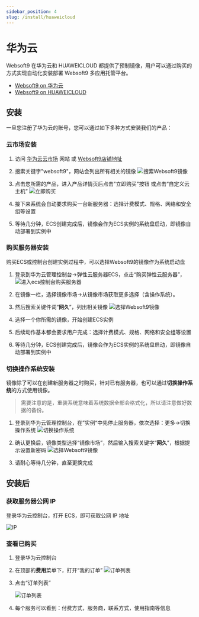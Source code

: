```yaml
---
sidebar_position: 4
slug: /install/huaweicloud
---
```


# 华为云

Websoft9 在华为云和 HUAWEICLOUD 都提供了预制镜像，用户可以通过购买的方式实现自动化安装部署 Websoft9 多应用托管平台。  

- [Websoft9 on 华为云](https://marketplace.huaweicloud.com/seller/e57458aa054b430fb2f82a066105f986)
- [Websoft9 on HUAWEICLOUD](https://marketplace-intl.huaweicloud.com/seller/a0d01460031d46639391c78a61de9a0f)

## 安装

一旦您注册了华为云的账号，您可以通过如下多种方式安装我们的产品：

### 云市场安装

1. 访问 [华为云云市场](https://marketplace.huaweicloud.com/all/?q=JXdlYnNvZnQ5JQ) 网站 或 [Websoft9店铺地址](https://marketplace.huaweicloud.com/seller/e57458aa054b430fb2f82a066105f986)

2. 搜索关键字"websoft9"，网站会列出所有相关的镜像
   ![搜索Websoft9镜像](https://libs.websoft9.com/Websoft9/DocsPicture/zh/huaweicloud/huaweicloud-buy-websoft9.png) 

3. 点击您所需的产品，进入产品详情页后点击"立即购买"按钮 或点击“自定义云主机”
   ![立即购买](https://libs.websoft9.com/Websoft9/DocsPicture/zh/huaweicloud/huaweicloud-buyimage-websoft9.png) 
4. 接下来系统会自动要求购买一台新服务器：选择计费模式、规格、网络和安全组等设置
5. 等待几分钟，ECS创建完成后，镜像会作为ECS实例的系统盘启动，即镜像自动部署到实例中


### 购买服务器安装

购买ECS或控制台创建实例过程中，可以选择Websoft9的镜像作为系统启动盘

1. 登录到华为云管理控制台->弹性云服务器ECS，点击“购买弹性云服务器”，
   ![进入ecs控制台购买服务器](https://libs.websoft9.com/Websoft9/DocsPicture/zh/huaweicloud/huaweicloud-buyecs-websoft9.png)
2. 在镜像一栏，选择镜像市场->从镜像市场获取更多选择（含操作系统）。
3. 然后搜索关键件词“**网久**”，列出相关镜像
   ![选择Websoft9镜像](https://libs.websoft9.com/Websoft9/DocsPicture/zh/huaweicloud/huaweicloud-selectimage-websoft9.png)

4. 选择一个你所需的镜像，开始创建ECS实例
5. 后续动作基本都会要求用户完成：选择计费模式、规格、网络和安全组等设置
6. 等待几分钟，ECS创建完成后，镜像会作为ECS实例的系统盘启动，即镜像自动部署到实例中

### 切换操作系统安装

镜像除了可以在创建新服务器之时购买，针对已有服务器，也可以通过**切换操作系统**的方式使用镜像。

> 需要注意的是，重装系统意味着系统数据全部会格式化，所以请注意做好数据的备份。

1. 登录到华为云管理控制台，在”实例“中先停止服务器，依次选择：更多->切换操作系统 
   ![切换操作系统](https://libs.websoft9.com/Websoft9/DocsPicture/zh/huaweicloud/huaweicloud-changesysdisk-websoft9.png)

2. 确认更换后，镜像类型选择“镜像市场”，然后输入搜索关键字“**网久**”，根据提示设置新密码
   ![选择Websoft9镜像](https://libs.websoft9.com/Websoft9/DocsPicture/zh/huaweicloud/huaweicloud-changeimage-websoft9.png)

3. 请耐心等待几分钟，直至更换完成

## 安装后

### 获取服务器公网 IP

登录华为云控制台，打开 ECS，即可获取公网 IP 地址

![IP](https://libs.websoft9.com/Websoft9/DocsPicture/zh/huaweicloud/huaweicloud-remoteconnectweb-websoft9.png)

### 查看已购买

1. 登录华为云控制台
2. 在顶部的**费用**菜单下，打开“我的订单”
   ![订单列表](https://libs.websoft9.com/Websoft9/DocsPicture/zh/huaweicloud/huaweicloud-odlists-websoft9.png)
3. 点击“订单列表”

   ![订单列表](https://libs.websoft9.com/Websoft9/DocsPicture/zh/huaweicloud/huaweicloud-odlists2-websoft9.png)
2. 每个服务可以看到：付费方式，服务商，联系方式，使用指南等信息

